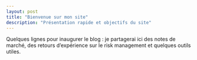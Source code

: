 ```yaml
---
layout: post
title: "Bienvenue sur mon site"
description: "Présentation rapide et objectifs du site"
---
```


Quelques lignes pour inaugurer le blog : je partagerai ici des notes de marché,
des retours d’expérience sur le risk management et quelques outils utiles.
